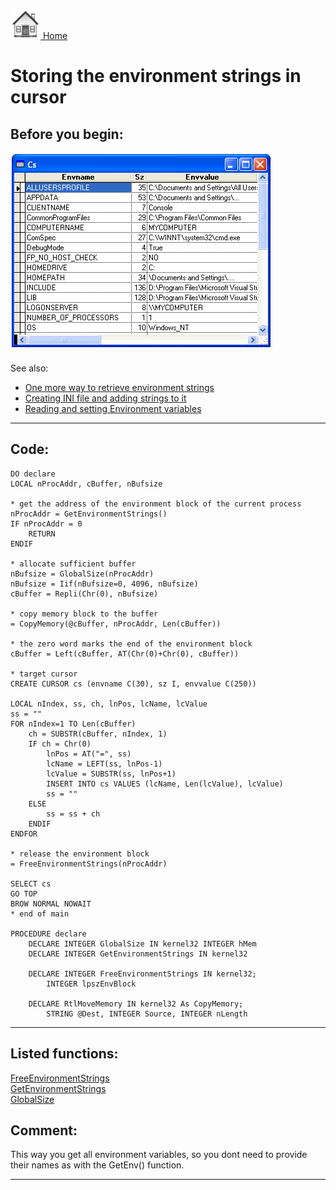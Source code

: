 [<img src="../images/home.png"> Home ](https://github.com/VFPX/Win32API)  

# Storing the environment strings in cursor

## Before you begin:
![](../images/envstrings.png)  

See also:

* [One more way to retrieve environment strings](sample_132.md)  
* [Creating INI file and adding strings to it](sample_137.md)  
* [Reading and setting Environment variables](sample_152.md)  

  
***  


## Code:
```foxpro  
DO declare
LOCAL nProcAddr, cBuffer, nBufsize

* get the address of the environment block of the current process
nProcAddr = GetEnvironmentStrings()
IF nProcAddr = 0
	RETURN
ENDIF

* allocate sufficient buffer
nBufsize = GlobalSize(nProcAddr)
nBufsize = Iif(nBufsize=0, 4096, nBufsize)
cBuffer = Repli(Chr(0), nBufsize)
	
* copy memory block to the buffer
= CopyMemory(@cBuffer, nProcAddr, Len(cBuffer))

* the zero word marks the end of the environment block
cBuffer = Left(cBuffer, AT(Chr(0)+Chr(0), cBuffer))

* target cursor
CREATE CURSOR cs (envname C(30), sz I, envvalue C(250))

LOCAL nIndex, ss, ch, lnPos, lcName, lcValue
ss = ""
FOR nIndex=1 TO Len(cBuffer)
	ch = SUBSTR(cBuffer, nIndex, 1)
	IF ch = Chr(0)
		lnPos = AT("=", ss)
		lcName = LEFT(ss, lnPos-1)
		lcValue = SUBSTR(ss, lnPos+1)
		INSERT INTO cs VALUES (lcName, Len(lcValue), lcValue)
		ss = ""
	ELSE
		ss = ss + ch
	ENDIF
ENDFOR

* release the environment block
= FreeEnvironmentStrings(nProcAddr)

SELECT cs
GO TOP
BROW NORMAL NOWAIT
* end of main

PROCEDURE declare
	DECLARE INTEGER GlobalSize IN kernel32 INTEGER hMem
	DECLARE INTEGER GetEnvironmentStrings IN kernel32

	DECLARE INTEGER FreeEnvironmentStrings IN kernel32;
		INTEGER lpszEnvBlock

  	DECLARE RtlMoveMemory IN kernel32 As CopyMemory;
		STRING @Dest, INTEGER Source, INTEGER nLength  
```  
***  


## Listed functions:
[FreeEnvironmentStrings](../libraries/kernel32/FreeEnvironmentStrings.md)  
[GetEnvironmentStrings](../libraries/kernel32/GetEnvironmentStrings.md)  
[GlobalSize](../libraries/kernel32/GlobalSize.md)  

## Comment:
This way you get all environment variables, so you dont need to provide their names as with the GetEnv() function.  
  
***  


